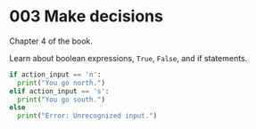 # 003 Make decisions

Chapter 4 of the book.

Learn about boolean expressions, `True`, `False`, and if statements.

```python
if action_input == 'n':
  print("You go north.")
elif action_input == 's':
  print("You go south.")
else
  print("Error: Unrecognized input.")
```

